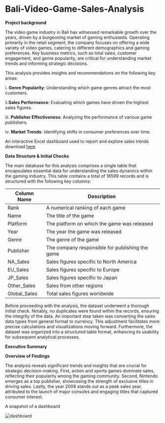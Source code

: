 # Bali-Video-Game-Sales-Analysis

**Project background**

The video game industry in Bali has witnessed remarkable growth over the years, driven by a burgeoning market of gaming enthusiasts. Operating primarily in the retail segment, the company focuses on offering a wide variety of video games, catering to different demographics and gaming preferences. Key business metrics, such as total sales, customer engagement, and genre popularity, are critical for understanding market trends and informing strategic decisions.

This analysis provides insights and recommendations on the following key areas:

  i. **Genre Popularity**: Understanding which game genres attract the most customers.
  
  ii.**Sales Performance**: Evaluating which games have driven the highest sales figures.
  
  iii. **Publisher Effectiveness**: Analyzing the performance of various game publishers.
  
  iv. **Market Trends**: Identifying shifts in consumer preferences over time.

  An interactive Excel dashboard used to report and explore sales trends download [here](https://github.com/user-attachments/files/17310797/dashboard.1.pdf)

  **Data Structure & Initial Checks**

  The main database for this analysis comprises a single table that encapsulates essential data for understanding the sales dynamics within the gaming industry. This table contains a total of 16599 records and is structured with the following key columns:

  |Column Name|  Description|
  |-----------|  -----------|
  |Rank|  A numerical ranking of each game|
  |Name|  The title of the game|
  |Platform|  The platform on which the game was released|
  |Year|  The year the game was released|
  |Genre|  The genre of the game|
  |Publisher|The company responsible for publishing the game|
  |NA_Sales|  Sales figures specific to North America|
  |EU_Sales|  Sales figures specific to Europe|
  |JP_Sales|  Sales figures specific to Japan|
  |Other_Sales|   Sales from other regions|
  |Global_Sales|  Total sales figures worldwide|

Before proceeding with the analysis, the dataset underwent a thorough initial check. Notably, no duplicates were found within the records, ensuring the integrity of the data. An important step taken was converting the sales data types from general format to currency. This adjustment facilitates more precise calculations and visualizations moving forward. Furthermore, the dataset was organized into a structured table format, enhancing its usability for subsequent analytical processes.

**Executive Summary**

**Overview of Findings**

The analysis reveals significant trends and insights that are crucial for strategic decision-making. First, action and sports games dominate sales, reflecting their popularity among the gaming community. Second, Nintendo emerges as a top publisher, showcasing the strength of exclusive titles in driving sales. Lastly, the year 2008 stands out as a peak sales year, attributed to the launch of major consoles and engaging titles that captured consumer interest.

A snapshot of a dashboard

![dashboard](https://github.com/user-attachments/assets/9143d99b-2ef6-4c91-bb76-155ab90547aa)



